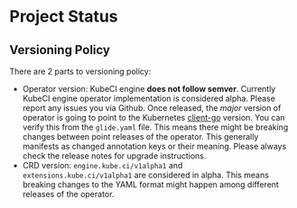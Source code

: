 # Project Status

## Versioning Policy
There are 2 parts to versioning policy:

 - Operator version: KubeCI engine __does not follow semver__. Currently KubeCI engine operator implementation is considered alpha. Please report any issues you via Github. Once released, the _major_ version of operator is going to point to the Kubernetes [client-go](https://github.com/kubernetes/client-go#branches-and-tags) version. You can verify this from the `glide.yaml` file. This means there might be breaking changes between point releases of the operator. This generally manifests as changed annotation keys or their meaning.
Please always check the release notes for upgrade instructions.
 - CRD version: `engine.kube.ci/v1alpha1` and `extensions.kube.ci/v1alpha1` are considered in alpha. This means breaking changes to the YAML format might happen among different releases of the operator.

